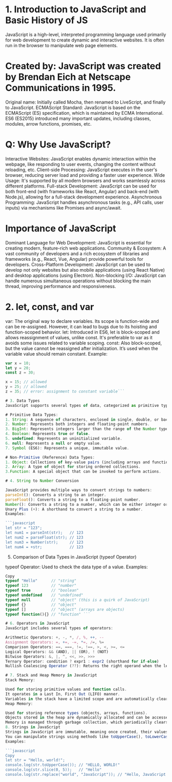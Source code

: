 # 1. Introduction to JavaScript and Basic History of JS

JavaScript is a high-level, interpreted programming language used primarily for web development to create dynamic and interactive websites. It is often run in the browser to manipulate web page elements.
# Created by: JavaScript was created by Brendan Eich at Netscape Communications in 1995.
Original name: Initially called Mocha, then renamed to LiveScript, and finally to JavaScript.
ECMAScript Standard: JavaScript is based on the ECMAScript (ES) specification, which is maintained by ECMA International. ES6 (ES2015) introduced many important updates, including classes, modules, arrow functions, promises, etc.

# Q: Why Use JavaScript?
Interactive Websites: JavaScript enables dynamic interaction within the webpage, like responding to user events, changing the content without reloading, etc.
Client-side Processing: JavaScript executes in the user's browser, reducing server load and providing a faster user experience.
Wide Usage: It's supported by all modern browsers and works seamlessly across different platforms.
Full-stack Development: JavaScript can be used for both front-end (with frameworks like React, Angular) and back-end (with Node.js), allowing for a full-stack development experience.
Asynchronous Programming: JavaScript handles asynchronous tasks (e.g., API calls, user inputs) via mechanisms like Promises and async/await.
# Importance of JavaScript
Dominant Language for Web Development: JavaScript is essential for creating modern, feature-rich web applications.
Community & Ecosystem: A vast community of developers and a rich ecosystem of libraries and frameworks (e.g., React, Vue, Angular) provide powerful tools for developers.
Cross-Platform Development: JavaScript can be used to develop not only websites but also mobile applications (using React Native) and desktop applications (using Electron).
Non-blocking I/O: JavaScript can handle numerous simultaneous operations without blocking the main thread, improving performance and responsiveness.

# 2. let, const, and var
var: The original way to declare variables. Its scope is function-wide and can be re-assigned. However, it can lead to bugs due to its hoisting and function-scoped behavior.
let: Introduced in ES6, let is block-scoped and allows reassignment of values, unlike const. It's preferable to var as it avoids some issues related to variable scoping.
const: Also block-scoped, but the value cannot be reassigned after initialization. It’s used when the variable value should remain constant.
Example:

```javascript
var x = 10;
let y = 20;
const z = 30;

x = 15; // allowed
y = 25; // allowed
z = 35; // error: assignment to constant variable```

# 3. Data Types
JavaScript supports several types of data, categorized as primitive types and reference types.

# Primitive Data Types:
1. String: A sequence of characters, enclosed in single, double, or backticks.
2. Number: Represents both integers and floating-point numbers.
3. BigInt: Represents integers larger than the range of the Number type.
4. Boolean: Represents true or false.
5. undefined: Represents an uninitialized variable.
6. null: Represents a null or empty value.
7. Symbol (ES6): Represents a unique, immutable value.

# Non-Primitive (Reference) Data Types:
1. Object: Collections of key-value pairs (including arrays and functions).
2. Array: A type of object for storing ordered collections.
3.Function: A special object that can be invoked to perform actions.

# 4. String to Number Conversion

JavaScript provides multiple ways to convert strings to numbers:
parseInt(): Converts a string to an integer.
parseFloat(): Converts a string to a floating-point number.
Number(): Converts a string to a number, which can be either integer or floating-point.
Unary Plus (+): A shorthand to convert a string to a number.
Examples:

```javascript
let str = "123";
let num1 = parseInt(str);   // 123
let num2 = parseFloat(str); // 123
let num3 = Number(str);     // 123
let num4 = +str;            // 123
```

5. Comparison of Data Types in JavaScript (typeof Operator)

typeof Operator: Used to check the data type of a value.
Examples:

```javascript
Copy
typeof "Hello"      // "string"
typeof 123          // "number"
typeof true         // "boolean"
typeof undefined    // "undefined"
typeof null         // "object" (this is a quirk of JavaScript)
typeof {}           // "object"
typeof []           // "object" (arrays are objects)
typeof function(){} // "function" ```

# 6. Operators in JavaScript
JavaScript includes several types of operators:

Arithmetic Operators: +, -, *, /, %, ++, --
Assignment Operators: =, +=, -=, *=, /=, %=
Comparison Operators: ==, ===, !=, !==, >, <, >=, <=
Logical Operators: && (AND), || (OR), ! (NOT)
Bitwise Operators: &, |, ^, <<, >>, >>>
Ternary Operator: condition ? expr1 : expr2 (shorthand for if-else)
Nullish Coalescing Operator (??): Returns the right operand when the left is null or undefined.

# 7. Stack and Heap Memory in JavaScript
Stack Memory:

Used for storing primitive values and function calls.
It operates in a Last In, First Out (LIFO) manner.
Variables in the stack have a limited scope and are automatically cleared after execution.
Heap Memory:

Used for storing reference types (objects, arrays, functions).
Objects stored in the heap are dynamically allocated and can be accessed by reference.
Memory is managed through garbage collection, which periodically clears unused objects.
8. Strings in JavaScript
Strings in JavaScript are immutable, meaning once created, their values cannot be changed.
You can manipulate strings using methods like toUpperCase(), toLowerCase(), substring(), slice(), trim(), replace(), split(), etc.
Examples:

```javascript
Copy
let str = "Hello, world!";
console.log(str.toUpperCase()); // "HELLO, WORLD!"
console.log(str.slice(0, 5));   // "Hello"
console.log(str.replace("world", "JavaScript")); // "Hello, JavaScript!"```